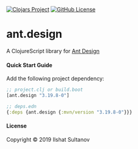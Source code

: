 [![Clojars Project](https://img.shields.io/clojars/v/ant.design.svg)](https://clojars.org/ant.design)
[![GitHub License](https://img.shields.io/github/license/mashape/apistatus.svg)](https://github.com/just-sultanov/ant-design/blob/master/LICENSE)

# ant.design

A ClojureScript library for [Ant Design](https://ant.design)


#### Quick Start Guide

Add the following project dependency:

```clojure
;; project.clj or build.boot
[ant.design "3.19.8-0"]

;; deps.edn
{:deps {ant.design {:mvn/version "3.19.8-0"}}}
```


#### License

Copyright © 2019 Ilshat Sultanov
